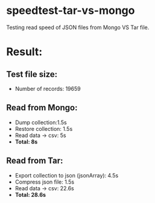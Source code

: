 # speedtest-tar-vs-mongo
Testing read speed of JSON files from Mongo VS Tar file.
# Result:
## Test file size:
* Number of records: 19659
## Read from Mongo:
* Dump collection:1.5s
* Restore collection: 1.5s
* Read data -> csv: 5s
* **Total: 8s**
## Read from Tar:
* Export collection to json (jsonArray): 4.5s
* Compress json file: 1.5s
* Read data -> csv: 22.6s
* **Total: 28.6s**
